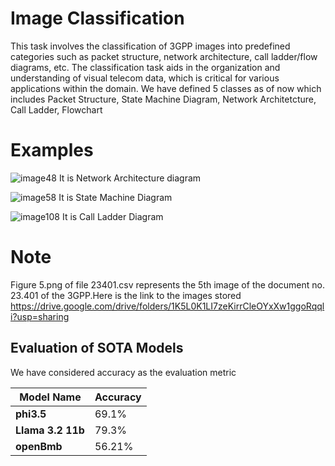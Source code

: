# Image Classification 
This task involves the classification of 3GPP images into predefined categories such
as packet structure, network architecture, call ladder/flow diagrams, etc. The
classification task aids in the organization and understanding of visual telecom
data, which is critical for various applications within the domain.
We have defined 5 classes as of now which includes Packet Structure, State Machine Diagram, Network Architetcture, Call Ladder, Flowchart

# Examples

![image48](https://github.com/user-attachments/assets/a8de3703-58f7-4184-8e3a-34060f41669a)
   It is Network Architecture diagram

   ![image58](https://github.com/user-attachments/assets/446d8a25-8674-437d-95da-87c6b99872de)
  It is State Machine Diagram

  ![image108](https://github.com/user-attachments/assets/6a84859b-67a0-4397-a2d5-3c7f51e7372f)
It is Call Ladder Diagram

# Note
Figure 5.png of file 23401.csv represents the 5th image of the document no. 23.401 of the 3GPP.Here is the link to the images stored
https://drive.google.com/drive/folders/1K5L0K1LI7zeKirrCleOYxXw1ggoRqqli?usp=sharing

## Evaluation of SOTA Models
We have considered accuracy as the evaluation metric

| Model Name | Accuracy |
|------------|----------|
|**phi3.5** | 69.1% |
|**Llama 3.2 11b**| 79.3%|
|**openBmb** | 56.21%|
